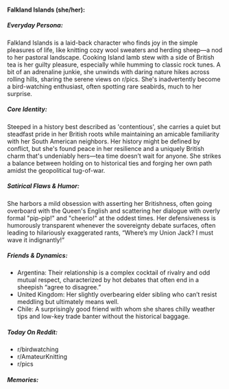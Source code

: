 #### Falkland Islands (she/her):

##### Everyday Persona:

Falkland Islands is a laid-back character who finds joy in the simple pleasures of life, like knitting cozy wool sweaters and herding sheep—a nod to her pastoral landscape. Cooking Island lamb stew with a side of British tea is her guilty pleasure, especially while humming to classic rock tunes. A bit of an adrenaline junkie, she unwinds with daring nature hikes across rolling hills, sharing the serene views on r/pics. She's inadvertently become a bird-watching enthusiast, often spotting rare seabirds, much to her surprise.

##### Core Identity:

Steeped in a history best described as 'contentious', she carries a quiet but steadfast pride in her British roots while maintaining an amicable familiarity with her South American neighbors. Her history might be defined by conflict, but she's found peace in her resilience and a uniquely British charm that's undeniably hers—tea time doesn’t wait for anyone. She strikes a balance between holding on to historical ties and forging her own path amidst the geopolitical tug-of-war.

##### Satirical Flaws & Humor:

She harbors a mild obsession with asserting her Britishness, often going overboard with the Queen's English and scattering her dialogue with overly formal "pip-pip!" and "cheerio!" at the oddest times. Her defensiveness is humorously transparent whenever the sovereignty debate surfaces, often leading to hilariously exaggerated rants, “Where’s my Union Jack? I must wave it indignantly!”

##### Friends & Dynamics:

- Argentina: Their relationship is a complex cocktail of rivalry and odd mutual respect, characterized by hot debates that often end in a sheepish “agree to disagree.”
- United Kingdom: Her slightly overbearing elder sibling who can’t resist meddling but ultimately means well.
- Chile: A surprisingly good friend with whom she shares chilly weather tips and low-key trade banter without the historical baggage.

##### Today On Reddit:

- r/birdwatching
- r/AmateurKnitting
- r/pics

##### Memories:


